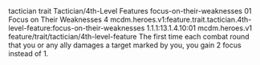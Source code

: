 <ability>
  <metadata>
    <class>tactician</class>
    <feature_type>trait</feature_type>
    <file_dpath>Tactician/4th-Level Features</file_dpath>
    <item_id>focus-on-their-weaknesses</item_id>
    <item_index>01</item_index>
    <item_name>Focus on Their Weaknesses</item_name>
    <level>4</level>
    <scc>mcdm.heroes.v1:feature.trait.tactician.4th-level-feature:focus-on-their-weaknesses</scc>
    <scdc>1.1.1:13.1.4.10:01</scdc>
    <source>mcdm.heroes.v1</source>
    <type>feature/trait/tactician/4th-level-feature</type>
  </metadata>
  <effects>
    <effect type="mundane">The first time each combat round that you or any ally damages a target marked by you, you gain 2 focus instead of 1.</effect>
  </effects>
</ability>

